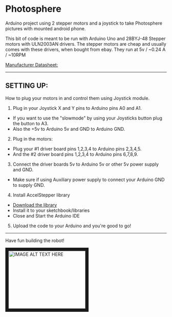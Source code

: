 # Photosphere
Arduino project using 2 stepper motors and a joystick to take Photosphere pictures with mounted android phone.

   This bit of code is meant to be run with Arduino Uno and 28BYJ-48 Stepper motors with ULN2003AN drivers.
   The stepper motors are cheap and usually comes with these drivers, when bought from ebay. 
   They run at 5v / ~0.24 A / ~10RPM

   [Manufacturer Datasheet:](http://www.raspberrypi-spy.co.uk/wp-content/uploads/2012/07/Stepper-Motor-28BJY-48-Datasheet.pdf)

----------------------------------------------------------------------------------------------------------------
## SETTING UP:

How to plug your motors in and control them using Joystick module.
   
1.   Plug in your Joystick X and Y pins to Arduino pins A0 and A1.
  * If you want to use the "slowmode" by using your Joysticks button plug the button to A3.
  * Also the +5v to Arduino 5v and GND to Arduino GND.

2. Plug in the motors:
  * Plug your #1 driver board pins 1,2,3,4 to Arduino pins 2,3,4,5.
  * And the #2 driver board pins 1,2,3,4 to Arduino pins 6,7,8,9.

3. Connect the driver boards 5v to Arduino 5v or other 5v power supply and GND.
  * Make sure if using Auxiliary power supply to connect your Arduino GND to supply GND.

4. Install AccelStepper library
  * [Download the library](https://github.com/adafruit/AccelStepper)
  * Install it to your sketchbook/libraries
  * Close and Start the Arduino IDE

5. Upload the code to your Arduino and you're good to go!

-----------------------------------------------------------------------------------------------------------------

Have fun building the robot!

<a href="http://www.youtube.com/watch?feature=player_embedded&v=t3_Uk-U_M6A
" target="_blank"><img src="http://img.youtube.com/vi/t3_Uk-U_M6A/0.jpg" 
alt="IMAGE ALT TEXT HERE" width="240" height="180" border="10" /></a>